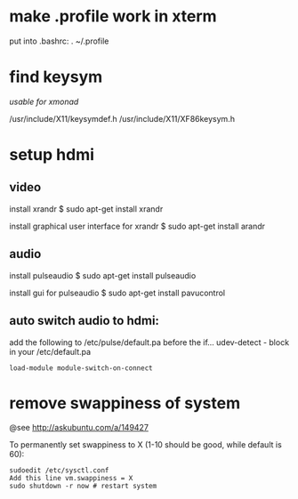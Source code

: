 # make .profile work in xterm

put into .bashrc:
  . ~/.profile

# find keysym
*usable for xmonad*

/usr/include/X11/keysymdef.h
/usr/include/X11/XF86keysym.h 

# setup hdmi

## video

install xrandr
	$ sudo apt-get install xrandr

install graphical user interface for xrandr
	$ sudo apt-get install arandr

## audio

install pulseaudio
	$ sudo apt-get install pulseaudio

install gui for pulseaudio
	$ sudo apt-get install pavucontrol



## auto switch audio to hdmi:

add the following to /etc/pulse/default.pa
before the if... udev-detect - block in your /etc/default.pa
  
	load-module module-switch-on-connect

# remove swappiness of system

@see http://askubuntu.com/a/149427

To permanently set swappiness to X (1-10 should be good, while default is 60):

	sudoedit /etc/sysctl.conf
	Add this line vm.swappiness = X
	sudo shutdown -r now # restart system

